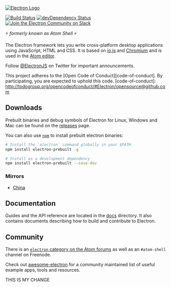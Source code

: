 [![Electron Logo](http://electron.atom.io/images/electron-logo.svg)](http://electron.atom.io/)

[![Build Status](https://travis-ci.org/atom/electron.svg?branch=master)](https://travis-ci.org/atom/electron)
[![devDependency Status](https://david-dm.org/atom/electron/dev-status.svg)](https://david-dm.org/atom/electron#info=devDependencies)
[![Join the Electron Community on Slack](http://atom-slack.herokuapp.com/badge.svg)](http://atom-slack.herokuapp.com/)

:zap: *formerly known as Atom Shell* :zap:

The Electron framework lets you write cross-platform desktop applications
using JavaScript, HTML and CSS. It is based on [io.js](http://iojs.org) and
[Chromium](http://www.chromium.org) and is used in the [Atom
editor](https://github.com/atom/atom).

Follow [@ElectronJS](https://twitter.com/electronjs) on Twitter for important
announcements.

This project adheres to the [Open Code of Conduct][code-of-conduct]. By participating, you are expected to uphold this code.
[code-of-conduct]: http://todogroup.org/opencodeofconduct/#Electron/opensource@github.com

## Downloads

Prebuilt binaries and debug symbols of Electron for Linux, Windows and Mac can
be found on the [releases](https://github.com/atom/electron/releases) page.

You can also use [`npm`](https://docs.npmjs.com/) to install prebuilt electron
binaries:

```sh
# Install the `electron` command globally in your $PATH
npm install electron-prebuilt -g

# Install as a development dependency
npm install electron-prebuilt --save-dev
```

### Mirrors

- [China](https://npm.taobao.org/mirrors/electron)

## Documentation

Guides and the API reference are located in the
[docs](https://github.com/atom/electron/tree/master/docs) directory. It also
contains documents describing how to build and contribute to Electron.

## Community

There is an [`electron` category on the Atom forums](http://discuss.atom.io/category/electron)
as well as an `#atom-shell` channel on Freenode.

Check out [awesome-electron](https://github.com/sindresorhus/awesome-electron) for a community maintained list of useful example apps, tools and resources.

THIS IS MY CHANGE
